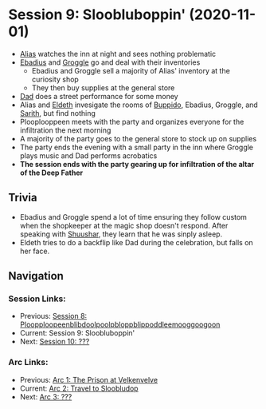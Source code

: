 # Session 9: Sloobluboppin' (2020-11-01)

* [Alias](../../characters/pcs/alias.md) watches the inn at night and sees nothing problematic
* [Ebadius](../../characters/pcs/ebadius.md) and [Groggle](../../characters/pcs/groggle.md) go and deal with their inventories
    * Ebadius and Groggle sell a majority of Alias' inventory at the curiosity shop
    * They then buy supplies at the general store
* [Dad](../../characters/pcs/dad.md) does a street performance for some money
* Alias and [Eldeth](../../characters/party/eldeth.md) invesigate the rooms of [Buppido](../../characters/party/buppido.md), Ebadius, Groggle, and [Sarith](../../characters/party/sarith.md), but find nothing
* Plooplooppeen meets with the party and organizes everyone for the infiltration the next morning
* A majority of the party goes to the general store to stock up on supplies
* The party ends the evening with a small party in the inn where Groggle plays music and Dad performs acrobatics
* **The session ends with the party gearing up for infiltration of the altar of the Deep Father**

## Trivia
* Ebadius and Groggle spend a lot of time ensuring they follow custom when the shopkeeper at the magic shop doesn't respond. After speaking with [Shuushar](../../characters/party/shuushar.md), they learn that he was sinply asleep.
* Eldeth tries to do a backflip like Dad during the celebration, but falls on her face.

## Navigation
### Session Links:
* Previous: [Session 8: Ploopploopeenblibdoolpoolpbloppblippoddleemooggoogoon](session08-2020-09-27.md)
* Current: Session 9: Sloobluboppin'
* Next: [Session 10: ???](session10-2020-11-08.md)

### Arc Links:
* Previous: [Arc 1: The Prison at Velkenvelve](../arc01/info.md)
* Current: [Arc 2: Travel to Sloobludop](info.md)
* Next: [Arc 3: ???](../arc03/info.md)
